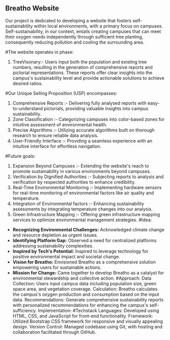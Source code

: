 ## Breatho Website
Our project is dedicated to developing a website that fosters self-sustainability within local environments, with a primary focus on campuses. Self-sustainability, in our context, entails creating campuses that can meet their oxygen needs independently through sufficient tree planting, consequently reducing pollution and cooling the surrounding area.

#The website operates in phase:
1. TreeVisonary:- Users input both the population and existing tree numbers, resulting in the generation of comprehensive reports and pictorial representations. These reports offer clear insights into the campus's sustainability level and provide actionable solutions to achieve desired ratios.

#Our Unique Selling Proposition (USP) encompasses:
1. Comprehensive Reports :- Delivering fully analysed reports with easy-to-understand pictorials, providing valuable insights into campus sustainability.
2. Zone Classification :- Categorizing campuses into color-based zones for intuitive assessment of environmental health.
4. Precise Algorithms :- Utilizing accurate algorithms built on thorough research to ensure reliable data analysis.
5. User-Friendly Interface :- Providing a seamless experience with an intuitive interface for effortless navigation.

#Future goals:
1. Expansion Beyond Campuses :- Extending the website's reach to promote sustainability in various environments beyond campuses.
2. Verification by Dignified Authorities :- Subjecting reports to analysis and verification by respected authorities to enhance credibility.
3. Real-Time Environmental Monitoring :- Implementing hardware sensors for real-time monitoring of environmental factors like air quality and temperature.
4. Integration of Environmental factors :- Enhancing sustainability assessments by integrating temperature changes into our analysis.
5. Green Infrastructure Mapping :- Offering green infrastructure mapping services to optimize environmental management strategies.
#Idea:
- **Recognizing Environmental Challenges:** Acknowledged climate change and resource depletion as urgent issues.
- **Identifying Platform Gap:** Observed a need for centralized platforms addressing sustainability complexities.
- **Inspired by Tech's Potential:** Inspired to leverage technology for positive environmental impact and societal change.
- **Vision for Breatho:** Envisioned Breatho as a comprehensive solution empowering users for sustainable actions.
- **Mission for Change:** Came together to develop Breatho as a catalyst for environmental stewardship and collective action.
#Approach:
Data Collection: Users input campus data including population size, green space area, and vegetation coverage.
Calculation: Breatho calculates the campus's oxygen production and consumption based on the input data.
Recommendations: Generate comprehensive sustainability reports with personalized recommendations for enhancing the campus's self-sufficiency.
Implementation:
#Techstack
Languages: Developed using HTML, CSS, and JavaScript for front-end functionality.
Framework: Utilized Bootstrap CSS framework for responsive and visually appealing design.
Version Control: Managed codebase using Git, with hosting and collaboration facilitated through GitHub.
